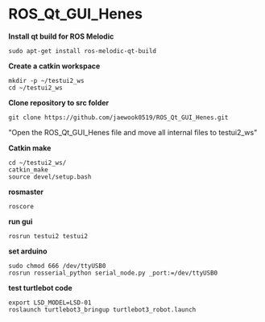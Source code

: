 # ROS_Qt_GUI_Henes
**Install qt build for ROS Melodic**
```
sudo apt-get install ros-melodic-qt-build
```
**Create a catkin workspace**
```
mkdir -p ~/testui2_ws
cd ~/testui2_ws
```
**Clone repository to src folder**
```
git clone https://github.com/jaewook0519/ROS_Qt_GUI_Henes.git
```
"Open the ROS_Qt_GUI_Henes file and move all internal files to testui2_ws"


**Catkin make**
```
cd ~/testui2_ws/
catkin_make
source devel/setup.bash
```
**rosmaster**
```
roscore
```
**run gui**
```
rosrun testui2 testui2
```
**set arduino**
```
sudo chmod 666 /dev/ttyUSB0
rosrun rosserial_python serial_node.py _port:=/dev/ttyUSB0
```
**test turtlebot code**
```
export LSD_MODEL=LSD-01
roslaunch turtlebot3_bringup turtlebot3_robot.launch
```
